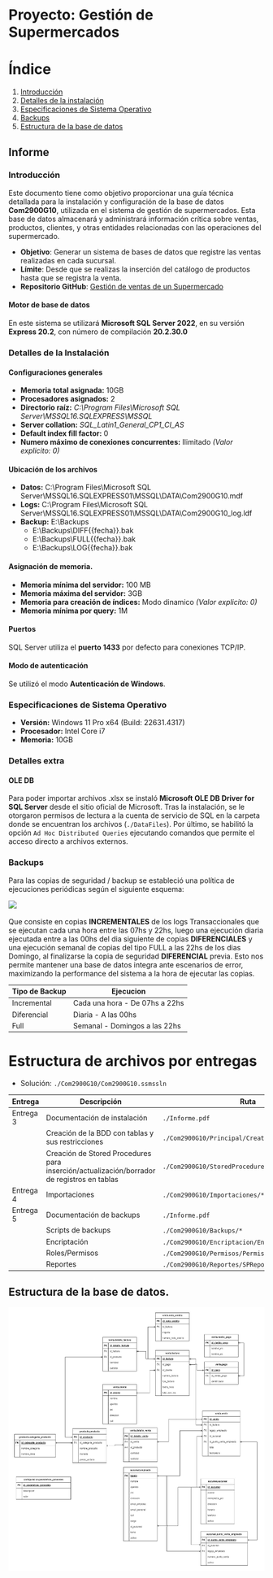 # Proyecto: Gestión de Supermercados 
# Índice
1. [Introducción](https://github.com/monardop/cadena-supermercado/#introducci%C3%B3n)
2. [Detalles de la instalación](https://github.com/monardop/cadena-supermercado/#detalles-de-la-instalaci%C3%B3n)
3. [Especificaciones de Sistema Operativo](https://github.com/monardop/cadena-supermercado/#especificaciones-de-sistema-operativo)
4. [Backups](https://github.com/monardop/cadena-supermercado/#backups)
5. [Estructura de la base de datos](https://github.com/monardop/cadena-supermercado/#estructura-de-la-base-de-datos)
## Informe
### Introducción
Este documento tiene como objetivo proporcionar una guía técnica detallada para la instalación y configuración de la base de datos **Com2900G10**, utilizada en el sistema de gestión de supermercados. Esta base de datos almacenará y administrará información crítica sobre ventas, productos, clientes, y otras entidades relacionadas con las operaciones del supermercado.

- **Objetivo**: Generar un sistema de bases de datos que registre las ventas realizadas en cada sucursal.
- **Límite**: Desde que se realizas la inserción del catálogo de productos hasta que se registra la venta.
- **Repositorio GitHub**: [Gestión de ventas de un Supermercado](https://github.com/monardop/cadena-supermercado)
#### Motor de base de datos
En este sistema se utilizará **Microsoft SQL Server 2022**, en su versión **Express 20.2**, con número de compilación **20.2.30.0**
### Detalles de la Instalación 
#### Configuraciones generales
- **Memoria total asignada:** 10GB
- **Procesadores asignados:** 2
- **Directorio raíz:** *C:\Program Files\Microsoft SQL Server\MSSQL16.SQLEXPRESS\MSSQL*
- **Server collation:** *SQL_Latin1_General_CP1_CI_AS*
- **Default index fill factor:** 0
- **Numero máximo de conexiones concurrentes:** Ilimitado *(Valor explicito: 0)*

#### Ubicación de los archivos
- **Datos:** C:\Program Files\Microsoft SQL Server\MSSQL16.SQLEXPRESS01\MSSQL\DATA\Com2900G10.mdf
- **Logs:** C:\Program Files\Microsoft SQL Server\MSSQL16.SQLEXPRESS01\MSSQL\DATA\Com2900G10_log.ldf
- **Backup:** E:\Backups
	- E:\Backups\DIFF{{fecha}}.bak
	- E:\Backups\FULL{{fecha}}.bak
	- E:\Backups\LOG{{fecha}}.bak
#### Asignación de memoria.
- **Memoria mínima del servidor:** 100 MB 
- **Memoria máxima del servidor:** 3GB
- **Memoria para creación de índices:** Modo dinamico *(Valor explicito: 0)*
- **Memoria mínima por query:** 1M
#### Puertos 
SQL Server utiliza el **puerto 1433** por defecto para conexiones TCP/IP. 
#### Modo de autenticación
Se utilizó el modo **Autenticación de Windows**.
### Especificaciones de Sistema Operativo
- **Versión:** Windows 11 Pro x64 (Build: 22631.4317)
- **Procesador:** Intel Core i7
- **Memoria:** 10GB
### Detalles extra
#### OLE DB
Para poder importar archivos .xlsx se instaló **Microsoft OLE DB Driver for SQL Server** desde el sitio oficial de Microsoft. Tras la instalación, se le otorgaron permisos de lectura a la cuenta de servicio de SQL en la carpeta donde se encuentran los archivos (`./DataFiles`).
Por último, se habilitó la opción `Ad Hoc Distributed Queries` ejecutando comandos que permite el acceso directo a archivos externos.

### Backups
Para las copias de seguridad / backup se estableció una política de ejecuciones periódicas según el siguiente esquema:

![](https://github.com/user-attachments/assets/b3cc13a3-7f92-4db4-a68d-f3a7a0a7ee06)

Que consiste en copias **INCREMENTALES** de los logs Transaccionales que se ejecutan cada una hora entre las 07hs y 22hs, luego una ejecución diaria ejecutada entre a las 00hs del dia siguiente de copias **DIFERENCIALES** y una ejecución semanal de copias del tipo FULL a las 22hs de los dias Domingo, al finalizarse la copia de seguridad **DIFERENCIAL** previa.
Esto nos permite mantener una base de datos integra ante escenarios de error, maximizando la performance del sistema a la hora de ejecutar las copias.

| Tipo de Backup  | Ejecucion |
| ------------- | ------------- |
| Incremental  | Cada una hora - De 07hs a 22hs |
| Diferencial  | Diaria - A las 00hs |
| Full  | Semanal - Domingos a las 22hs|

# Estructura de archivos por entregas

- Solución: `./Com2900G10/Com2900G10.ssmssln`

| Entrega  | Descripción                                                   | Ruta                                              |
|----------|---------------------------------------------------------------|---------------------------------------------------|
| Entrega 3 | Documentación de instalación                                  | `./Informe.pdf`                                  |
|          | Creación de la BDD con tablas y sus restricciones             | `./Com2900G10/Principal/CreationFile.sql`        |
|          | Creación de Stored Procedures para inserción/actualización/borrador de registros en tablas | `./Com2900G10/StoredProcedures/*`                |
| Entrega 4 | Importaciones                                                 | `./Com2900G10/Importaciones/*`                   |
| Entrega 5 | Documentación de backups                                      | `./Informe.pdf`                                  |
|          | Scripts de backups                                             | `./Com2900G10/Backups/*`                         |
|          | Encriptación                                                   | `./Com2900G10/Encriptacion/EncriptarEmpleado.sql`|
|          | Roles/Permisos                                                 | `./Com2900G10/Permisos/Permisos.sql`             |
|          | Reportes                                                       | `./Com2900G10/Reportes/SPReportes.sql`           |


## Estructura de la base de datos.
![](https://github.com/monardop/cadena-supermercado/blob/main/DER.jpg)
